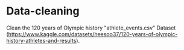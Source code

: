 # Data-cleaning
Clean the 120 years of Olympic history "athlete_events.csv" Dataset (https://www.kaggle.com/datasets/heesoo37/120-years-of-olympic-history-athletes-and-results).
